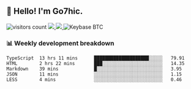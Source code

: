 ## 👋 Hello! I'm Go7hic.

 ![visitors count](https://visitors-by-url-pls-dont-use-this-in-your-repo.vercel.app/Go7hic-github-readme)
 <a href="https://twitter.com/Go7hic">
    <img src="https://img.shields.io/badge/-@Go7hic-1ca0f1?style=flat-square&labelColor=1ca0f1&logo=twitter&logoColor=white&link=https://twitter.com/Go7hic">
   <a/>
   <a href="mailto:gtfx0209@gmail.com">
    <img src="https://img.shields.io/badge/-gtfx0209@gmail.com-c14438?style=flat-square&logo=Gmail&logoColor=white&link=mailto:gtfx0209@gmail.com">
   <a/>
    ![Keybase BTC](https://img.shields.io/keybase/btc/Go7hic)
 <!--
🔭 I’m currently working
🌱 I’m currently learning
💬 Ask me about 
📫 How to reach me: 
⚡ Fun fact: 
-->
 <!--
![My Github Stats](https://github-readme-stats.vercel.app/api?username=Go7hic&show_icons=true&count_private=true)

-->

### 📊 Weekly development breakdown
<!--START_SECTION:waka-->
```text
TypeScript  13 hrs 11 mins      ████████████████████░░░░░   79.91 
HTML        2 hrs 22 mins       ███░░░░░░░░░░░░░░░░░░░░░░   14.35 
Markdown    39 mins             █░░░░░░░░░░░░░░░░░░░░░░░░   3.95 
JSON        11 mins             ░░░░░░░░░░░░░░░░░░░░░░░░░   1.15 
LESS        4 mins              ░░░░░░░░░░░░░░░░░░░░░░░░░   0.46
```
<!--END_SECTION:waka-->

